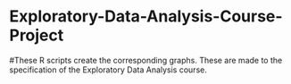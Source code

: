 # Exploratory-Data-Analysis-Course-Project

#These R scripts create the corresponding graphs. These are made to the specification of the Exploratory Data Analysis course.
